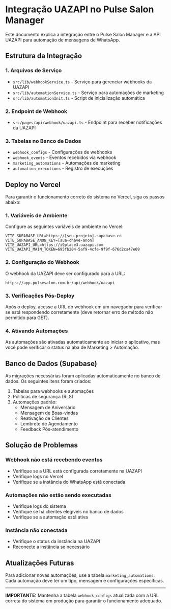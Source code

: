 # Integração UAZAPI no Pulse Salon Manager

Este documento explica a integração entre o Pulse Salon Manager e a API UAZAPI para automação de mensagens de WhatsApp.

## Estrutura da Integração

### 1. Arquivos de Serviço
- `src/lib/webhookService.ts` - Serviço para gerenciar webhooks da UAZAPI
- `src/lib/automationService.ts` - Serviço para automações de marketing
- `src/lib/automationInit.ts` - Script de inicialização automática

### 2. Endpoint de Webhook
- `src/pages/api/webhook/uazapi.ts` - Endpoint para receber notificações da UAZAPI

### 3. Tabelas no Banco de Dados
- `webhook_configs` - Configurações de webhooks
- `webhook_events` - Eventos recebidos via webhook
- `marketing_automations` - Automações de marketing
- `automation_executions` - Registro de execuções

## Deploy no Vercel

Para garantir o funcionamento correto do sistema no Vercel, siga os passos abaixo:

### 1. Variáveis de Ambiente

Configure as seguintes variáveis de ambiente no Vercel:

```
VITE_SUPABASE_URL=https://[seu-projeto].supabase.co
VITE_SUPABASE_ANON_KEY=[sua-chave-anon]
VITE_UAZAPI_URL=https://i9place3.uazapi.com
VITE_UAZAPI_MAIN_TOKEN=695fb204-5af9-4cfe-9f9f-676d2ca47e69
```

### 2. Configuração do Webhook

O webhook da UAZAPI deve ser configurado para a URL:
```
https://app.pulsesalon.com.br/api/webhook/uazapi
```

### 3. Verificações Pós-Deploy

Após o deploy, acesse a URL do webhook em um navegador para verificar se está respondendo corretamente (deve retornar erro de método não permitido para GET).

### 4. Ativando Automações

As automações são ativadas automaticamente ao iniciar o aplicativo, mas você pode verificar o status na aba de Marketing > Automação.

## Banco de Dados (Supabase)

As migrações necessárias foram aplicadas automaticamente no banco de dados. Os seguintes itens foram criados:

1. Tabelas para webhooks e automações
2. Políticas de segurança (RLS)
3. Automações padrão:
   - Mensagem de Aniversário
   - Mensagem de Boas-vindas
   - Reativação de Clientes
   - Lembrete de Agendamento
   - Feedback Pós-atendimento

## Solução de Problemas

### Webhook não está recebendo eventos
- Verifique se a URL está configurada corretamente na UAZAPI
- Verifique logs no Vercel
- Verifique se a instância do WhatsApp está conectada

### Automações não estão sendo executadas
- Verifique logs do sistema
- Verifique se há clientes elegíveis no banco de dados
- Verifique se a automação está ativa

### Instância não conectada
- Verifique o status da instância na UAZAPI
- Reconecte a instância se necessário

## Atualizações Futuras

Para adicionar novas automações, use a tabela `marketing_automations`. Cada automação deve ter um tipo, mensagem e configurações específicas.

---

**IMPORTANTE:** Mantenha a tabela `webhook_configs` atualizada com a URL correta do sistema em produção para garantir o funcionamento adequado.
